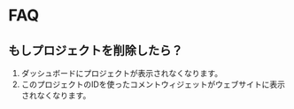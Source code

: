 # FAQ

## もしプロジェクトを削除したら？

1. ダッシュボードにプロジェクトが表示されなくなります。
2. このプロジェクトのIDを使ったコメントウィジェットがウェブサイトに表示されなくなります。